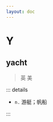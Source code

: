 ```yaml
---
layout: doc
---
```


# Y

## yacht
> 英 <Phonetic word="yacht" lang="en-GB" phonetic="/jɑt/"/>
> 美 <Phonetic word="yacht" lang="en-US" phonetic="/jɑːt/"/>

::: details

- `n.` 游艇；帆船

:::